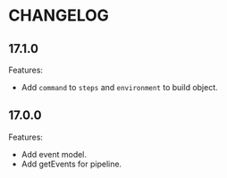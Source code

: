 # CHANGELOG

## 17.1.0

Features:
  * Add `command` to `steps` and `environment` to build object.

## 17.0.0

Features:
  * Add event model.
  * Add getEvents for pipeline.
